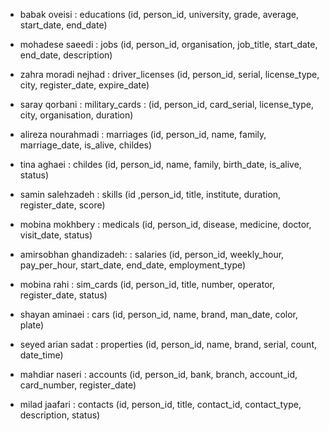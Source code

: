 - babak oveisi : educations (id, person_id, university, grade, average, start_date, end_date)

- mohadese saeedi : jobs (id, person_id, organisation, job_title, start_date, end_date, description)

- zahra moradi nejhad : driver_licenses (id, person_id, serial, license_type, city, register_date, expire_date)

- saray qorbani : military_cards : (id, person_id, card_serial, license_type, city, organisation, duration)

- alireza nourahmadi : marriages (id, person_id, name, family, marriage_date, is_alive, childes)

- tina aghaei : childes (id, person_id, name, family, birth_date, is_alive, status)

- samin salehzadeh : skills (id ,person_id, title, institute, duration, register_date, score)

- mobina mokhbery : medicals (id, person_id, disease, medicine, doctor, visit_date, status)

- amirsobhan ghandizadeh:  : salaries (id, person_id, weekly_hour, pay_per_hour, start_date, end_date, employment_type)

- mobina rahi : sim_cards (id, person_id, title, number, operator, register_date, status)

- shayan aminaei : cars (id, person_id, name, brand, man_date, color, plate)

- seyed arian sadat : properties (id, person_id, name, brand, serial, count, date_time)

- mahdiar naseri : accounts (id, person_id, bank, branch, account_id, card_number, register_date)

- milad jaafari : contacts (id, person_id, title, contact_id, contact_type, description, status)
